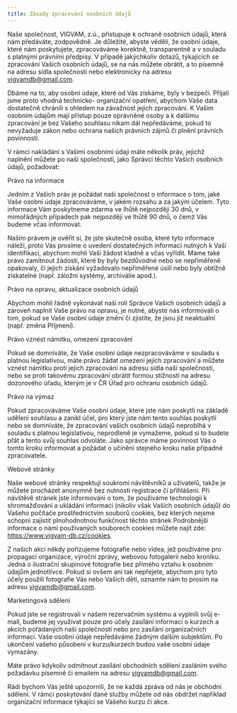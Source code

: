```yaml
---
title: Zásady zpracování osobních údajů
---
```

Naše společnost, VIGVAM, z.ú., přistupuje k ochraně osobních údajů, která nám předáváte, zodpovědně. Je důležité, abyste věděli, že osobní údaje, které nám poskytujete, zpracováváme korektně, transparentně a v souladu s platnými právními předpisy. V případě jakýchkoliv dotazů, týkajících se zpracování Vašich osobních údajů, se na nás můžete obrátit, a to písemně na adresu sídla společnosti nebo elektronicky na adresu vigvamdb@gmail.com.

Dbáme na to, aby osobní údaje, které od Vás získáme, byly v bezpečí. Přijali jsme proto vhodná technicko- organizační opatření, abychom Vaše data dostatečně chránili s ohledem na závažnost jejich zpracování. K Vašim osobním údajům mají přístup pouze oprávněné osoby a k dalšímu zpracování je bez Vašeho souhlasu nikam dál nepředáváme, pokud to nevyžaduje zákon nebo ochrana našich právních zájmů či plnění právních povinností.

V rámci nakládání s Vašimi osobními údaji máte několik práv, jejichž naplnění můžete po naší společnosti, jako Správci těchto Vašich osobních údajů, požadovat: 

Právo na informace

Jedním z Vašich práv je požádat naši společnost o informace o tom, jaké Vaše osobní údaje zpracováváme, v jakém rozsahu a za jakým účelem. Tyto informace Vám poskytneme zdarma             ve lhůtě nejpozději 30 dnů, v mimořádných případech pak nejpozději ve lhůtě 90 dnů, o čemž Vás budeme včas informovat. 

Naším právem je ověřit si, že jste skutečně osoba, které tyto informace náleží, proto Vás prosíme o uvedení dostatečných informací nutných k Vaší identifikaci, abychom mohli Vaši žádost kladně a včas vyřídit. Máme také právo zamítnout žádosti, které by byly bezdůvodné nebo se nepřiměřeně opakovaly, či jejich získání vyžadovalo nepřiměřené úsilí nebo byly obtížně získatelné (např. záložní systémy, archiválie apod.).

Právo na opravu, aktualizace osobních údajů

Abychom mohli řádně vykonávat naši roli Správce Vašich osobních údajů a zároveň naplnit Vaše právo na opravu, je nutné, abyste nás informovali o tom, pokud se Vaše osobní údaje změní či zjistíte, že jsou již neaktuální (např. změna Příjmení).

Právo vznést námitku, omezení zpracování

Pokud se domníváte, že Vaše osobní údaje nezpracováváme v souladu s platnou legislativou, máte právo žádat omezení jejich zpracování a můžete vznést námitku proti jejich zpracování na adresu sídla naší společnosti, nebo se proti takovému zpracování obrátit formou stížnosti na adresu dozorového úřadu, kterým je v ČR Úřad pro ochranu osobních údajů.

Právo na výmaz

Pokud zpracováváme Vaše osobní údaje, které jste nám poskytli na základě udělení souhlasu a zanikl účel, pro který jste nám tento souhlas poskytli nebo se domníváte, že zpracování vašich osobních údajů neprobíhá v souladu s platnou legislativou, neprodleně je vymažeme, pokud si to budete přát a tento svůj souhlas odvoláte. Jako správce máme povinnost Vás o tomto kroku informovat a požádat o učinění stejného kroku naše případné zpracovatele.

Webové stránky

Naše webové stránky respektují soukromí návštěvníků a uživatelů, takže je můžete procházet anonymně bez nutnosti registrace či přihlášení. Při návštěvě stránek jste informováni o tom, že používáme technologii k shromažďování a ukládání informací (nikoliv však Vašich osobních údajů) do Vašeho počítače prostřednictvím souborů cookies, bez kterých nejsme schopni zajistit plnohodnotnou funkčnost těchto stránek Podrobnější informace o námi používaných souborech cookies můžete najít zde:  https://www.vigvam-db.cz/cookies.

Z našich akcí někdy pořizujeme fotografie nebo videa, jež používáme pro propagaci organizace, výroční zprávy, webovou fotogalerii nebo kroniku. Jedná o ilustrační skupinové fotografie bez přímého vztahu k osobním údajům jednotlivce.  Pokud si ovšem ani tak nepřejete, abychom pro tyto účely použili fotografie Vás nebo Vašich dětí, oznamte nám to prosím na adresu vigvamdb@gmail.com. 

Marketingová sdělení

Pokud jste se registrovali v našem rezervačním systému a vyplnili svůj e-mail, budeme jej využívat pouze pro účely zasílání informací o kurzech a akcích pořádaných naší společností nebo pro zasílání organizačních informací. Vaše osobní údaje nepředáváme žádným dalším subjektům. Po ukončení vašeho působení v kurzu/kurzech budou vaše osobní údaje vymazány.

Máte právo kdykoliv odmítnout zasílání obchodních sdělení zasláním svého požadavku písemně či emailem na adresu vigvamdb@gmail.com. 

Rádi bychom Vás ještě upozornili, že ne každá zpráva od nás je obchodní sdělení. V rámci poskytování dané služby můžete od nás obdržet například organizační informace týkající se Vašeho kurzu či akce.
